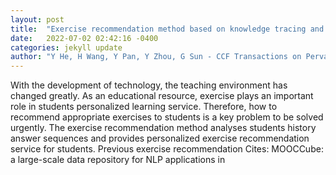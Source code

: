 ```yaml
---
layout: post
title:  "Exercise recommendation method based on knowledge tracing and concept prerequisite relations"
date:   2022-07-02 02:42:16 -0400
categories: jekyll update
author: "Y He, H Wang, Y Pan, Y Zhou, G Sun - CCF Transactions on Pervasive Computing , 2022"
---
```

With the development of technology, the teaching environment has changed greatly. As an educational resource, exercise plays an important role in students  personalized learning service. Therefore, how to recommend appropriate exercises to students is a key problem to be solved urgently. The exercise recommendation method analyses students  history answer sequences and provides personalized exercise recommendation service for students. Previous exercise recommendation 
Cites: MOOCCube: a large-scale data repository for NLP applications in